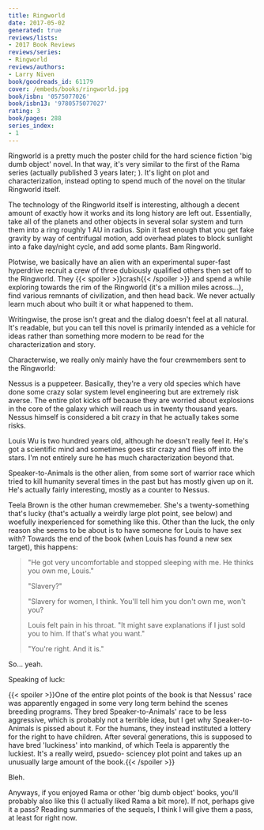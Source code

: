 ```yaml
---
title: Ringworld
date: 2017-05-02
generated: true
reviews/lists:
- 2017 Book Reviews
reviews/series:
- Ringworld
reviews/authors:
- Larry Niven
book/goodreads_id: 61179
cover: /embeds/books/ringworld.jpg
book/isbn: '0575077026'
book/isbn13: '9780575077027'
rating: 3
book/pages: 288
series_index:
- 1
---
```

Ringworld is a pretty much the poster child for the hard science fiction 'big dumb object' novel. In that way, it's very similar to the first of the Rama series (actually published 3 years later;  ). It's light on plot and characterization, instead opting to spend much of the novel on the titular Ringworld itself.  

The technology of the Ringworld itself is interesting, although a decent amount of exactly how it works and its long history are left out. Essentially, take all of the planets and other objects in several solar system and turn them into a ring roughly 1 AU in radius. Spin it fast enough that you get fake gravity by way of centrifugal motion, add overhead plates to block sunlight into a fake day/night cycle, and add some plants. Bam Ringworld.  

<!--more-->

Plotwise, we basically have an alien with an experimental super-fast hyperdrive recruit a crew of three dubiously qualified others then set off to the Ringworld. They  {{< spoiler >}}crash{{< /spoiler >}}  and spend a while exploring towards the rim of the Ringworld (it's a million miles across...), find various remnants of civilization, and then head back. We never actually learn much about who built it or what happened to them.  

Writingwise, the prose isn't great and the dialog doesn't feel at all natural. It's readable, but you can tell this novel is primarily intended as a vehicle for ideas rather than something more modern to be read for the characterization and story.  

Characterwise, we really only mainly have the four crewmembers sent to the Ringworld:  

Nessus is a puppeteer. Basically, they're a very old species which have done some crazy solar system level engineering but are extremely risk averse. The entire plot kicks off because they are worried about explosions in the core of the galaxy which will reach us in twenty thousand years. Nessus himself is considered a bit crazy in that he actually takes some risks.  

Louis Wu is two hundred years old, although he doesn't really feel it. He's got a scientific mind and sometimes goes stir crazy and flies off into the stars. I'm not entirely sure he has much characterization beyond that.  

Speaker-to-Animals is the other alien, from some sort of warrior race which tried to kill humanity several times in the past but has mostly given up on it. He's actually fairly interesting, mostly as a counter to Nessus.  

Teela Brown is the other human crewmemeber. She's a twenty-something that's lucky (that's actually a weirdly large plot point, see below) and woefully inexperienced for something like this. Other than the luck, the only reason she seems to be about is to have someone for Louis to have sex with? Towards the end of the book (when Louis has found a new sex target), this happens:  

> "He got very uncomfortable and stopped sleeping with me. He thinks you own me, Louis."
>
> "Slavery?"
>
> "Slavery for women, I think. You'll tell him you don't own me, won't you?
>
> Louis felt pain in his throat. "It might save explanations if I just sold you to him. If that's what you want."
>
> "You're right. And it is."

So... yeah.  

Speaking of luck:  

{{< spoiler >}}One of the entire plot points of the book is that Nessus' race was apparently engaged in some very long term behind the scenes breeding programs. They bred   Speaker-to-Animals' race to be less aggressive, which is probably not a terrible idea, but I get why   Speaker-to-Animals is pissed about it. For the humans, they instead instituted a lottery for the right to have children. After several generations, this is supposed to have bred 'luckiness' into mankind,   of which Teela is apparently the luckiest. It's a really weird, psuedo- sciencey plot point and takes up an unusually large amount of the book.{{< /spoiler >}}  

Bleh.  

Anyways, if you enjoyed Rama or other 'big dumb object' books, you'll probably also like this (I actually liked Rama a bit more). If not, perhaps give it a pass? Reading summaries of the sequels, I think I will give them a pass, at least for right now.